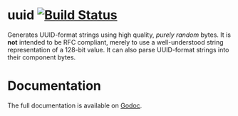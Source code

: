 # uuid [![Build Status](https://travis-ci.org/hashicorp/go-uuid.svg?branch=main)](https://travis-ci.org/hashicorp/go-uuid)

Generates UUID-format strings using high quality, _purely random_ bytes. It is **not** intended to be RFC compliant, merely to use a well-understood string representation of a 128-bit value. It can also parse UUID-format strings into their component bytes.

Documentation
=============

The full documentation is available on [Godoc](http://godoc.org/github.com/hashicorp/go-uuid).
